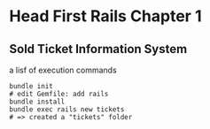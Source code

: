 # Head First Rails Chapter 1
## Sold Ticket Information System
a lisf of execution commands
```
bundle init
# edit Gemfile: add rails
bundle install
bundle exec rails new tickets
# => created a "tickets" folder

```
